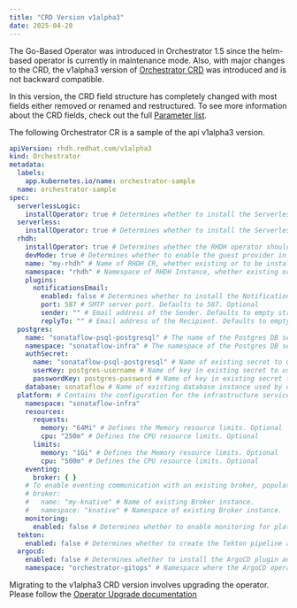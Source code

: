 ```yaml
---
title: "CRD Version v1alpha3"
date: 2025-04-20
---
```


The Go-Based Operator was introduced in Orchestrator 1.5 since the helm-based operator is currently in maintenance mode.
Also, with major changes to the CRD, the v1alpha3 version
of [Orchestrator CRD](https://github.com/rhdhorchestrator/orchestrator-go-operator/blob/release-1.5/config/crd/bases/rhdh.redhat.com_orchestrators.yaml)
was introduced and is not backward compatible.

In this version, the CRD field structure has completely changed with most fields either removed or renamed and
restructured.
To see more information about the CRD fields, check out the
full [Parameter list](https://github.com/rhdhorchestrator/orchestrator-go-operator/blob/release-1.5/docs/crd/README.md).

The following Orchestrator CR is a sample of the api v1alpha3 version.

```yaml
apiVersion: rhdh.redhat.com/v1alpha3
kind: Orchestrator
metadata:
  labels:
    app.kubernetes.io/name: orchestrator-sample
  name: orchestrator-sample
spec:
  serverlessLogic:
    installOperator: true # Determines whether to install the ServerlessLogic operator. Defaults to True. Optional
  serverless:
    installOperator: true # Determines whether to install the Serverless operator. Defaults to True. Optional
  rhdh:
    installOperator: true # Determines whether the RHDH operator should be installed.This determines the deployment of the RHDH instance. Defaults to False. Optional
    devMode: true # Determines whether to enable the guest provider in RHDH. This should be used for development purposes ONLY and should not be enabled in production. Defaults to False. Optional
    name: "my-rhdh" # Name of RHDH CR, whether existing or to be installed. Required
    namespace: "rhdh" # Namespace of RHDH Instance, whether existing or to be installed. Required
    plugins:
      notificationsEmail:
        enabled: false # Determines whether to install the Notifications Email plugin. Requires setting of hostname and credentials in backstage secret. The secret, backstage-backend-auth-secret, is created as a pre-requisite. See value backstage-backend-auth-secret. See plugin configuration at https://github.com/backstage/backstage/blob/master/plugins/notifications-backend-module-email/config.d.ts
        port: 587 # SMTP server port. Defaults to 587. Optional
        sender: "" # Email address of the Sender. Defaults to empty string. Optional
        replyTo: "" # Email address of the Recipient. Defaults to empty string. Optional
  postgres:
    name: "sonataflow-psql-postgresql" # The name of the Postgres DB service to be used by platform services. Cannot be empty.
    namespace: "sonataflow-infra" # The namespace of the Postgres DB service to be used by platform services.
    authSecret:
      name: "sonataflow-psql-postgresql" # Name of existing secret to use for PostgreSQL credentials. Required
      userKey: postgres-username # Name of key in existing secret to use for PostgreSQL credentials. Required
      passwordKey: postgres-password # Name of key in existing secret to use for PostgreSQL credentials. Required
    database: sonataflow # Name of existing database instance used by data index and job service. Required
  platform: # Contains the configuration for the infrastructure services required for the Orchestrator to serve workflows by leveraging the OpenShift Serverless and OpenShift Serverless Logic capabilities.
    namespace: "sonataflow-infra"
    resources:
      requests:
        memory: "64Mi" # Defines the Memory resource limits. Optional
        cpu: "250m" # Defines the CPU resource limits. Optional
      limits:
        memory: "1Gi" # Defines the Memory resource limits. Optional
        cpu: "500m" # Defines the CPU resource limits. Optional
    eventing:
      broker: { }
    # To enable eventing communication with an existing broker, populate the following fields: 
    # broker: 
    #   name: "my-knative" # Name of existing Broker instance.
    #   namespace: "knative" # Namespace of existing Broker instance.
    monitoring:
      enabled: false # Determines whether to enable monitoring for platform. Optional
  tekton:
    enabled: false # Determines whether to create the Tekton pipeline and install the Tekton plugin on RHDH. Defaults to false. Optional
  argocd:
    enabled: false # Determines whether to install the ArgoCD plugin and create the orchestrator AppProject. Defaults to False. Optional
    namespace: "orchestrator-gitops" # Namespace where the ArgoCD operator is installed and watching for argoapp CR instances. Optional
```

Migrating to the v1alpha3 CRD version involves upgrading the operator. Please follow
the [Operator Upgrade documentation](https://github.com/rhdhorchestrator/orchestrator-go-operator/tree/release-1.5?tab=readme-ov-file#upgrading-the-operator)

